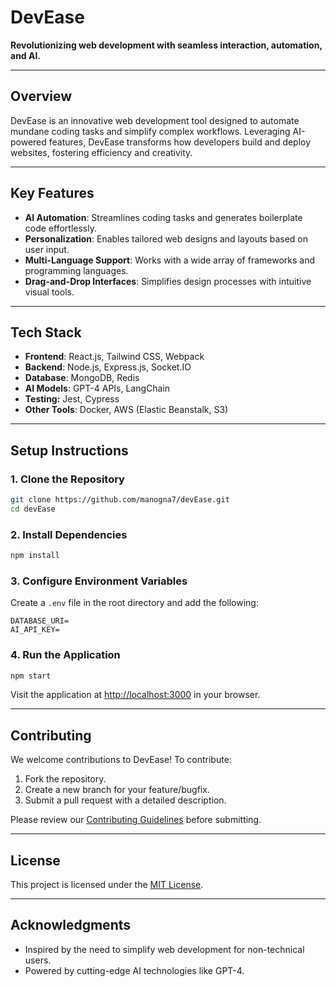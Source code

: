 # **DevEase**

**Revolutionizing web development with seamless interaction, automation, and AI.**

---

## **Overview**

DevEase is an innovative web development tool designed to automate mundane coding tasks and simplify complex workflows. Leveraging AI-powered features, DevEase transforms how developers build and deploy websites, fostering efficiency and creativity.

---

## **Key Features**

- **AI Automation**: Streamlines coding tasks and generates boilerplate code effortlessly.
- **Personalization**: Enables tailored web designs and layouts based on user input.
- **Multi-Language Support**: Works with a wide array of frameworks and programming languages.
- **Drag-and-Drop Interfaces**: Simplifies design processes with intuitive visual tools.

---

## **Tech Stack**

- **Frontend**: React.js, Tailwind CSS, Webpack
- **Backend**: Node.js, Express.js, Socket.IO
- **Database**: MongoDB, Redis
- **AI Models**: GPT-4 APIs, LangChain
- **Testing:** Jest, Cypress
- **Other Tools**: Docker, AWS (Elastic Beanstalk, S3)

---

## **Setup Instructions**

### **1. Clone the Repository**
```bash
git clone https://github.com/manogna7/devEase.git
cd devEase
```

### **2. Install Dependencies**
```bash
npm install
```

### **3. Configure Environment Variables**
Create a `.env` file in the root directory and add the following:
```
DATABASE_URI=
AI_API_KEY=
```

### **4. Run the Application**
```bash
npm start
```

Visit the application at [http://localhost:3000](http://localhost:3000) in your browser.

---

## **Contributing**

We welcome contributions to DevEase! To contribute:
1. Fork the repository.
2. Create a new branch for your feature/bugfix.
3. Submit a pull request with a detailed description.

Please review our [Contributing Guidelines](./CONTRIBUTING.md) before submitting.

---

## **License**

This project is licensed under the [MIT License](./LICENSE).

---

## **Acknowledgments**

- Inspired by the need to simplify web development for non-technical users.
- Powered by cutting-edge AI technologies like GPT-4.
